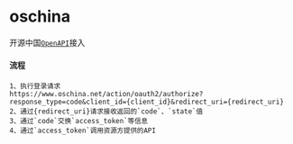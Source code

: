 # oschina

开源中国[`OpenAPI`](http://www.oschina.net/openapi/docs)接入

#### 流程
```
1、执行登录请求
https://www.oschina.net/action/oauth2/authorize?response_type=code&client_id={client_id}&redirect_uri={redirect_uri}
2、通过{redirect_uri}请求接收返回的`code`、`state`值
3、通过`code`交换`access_token`等信息
4、通过`access_token`调用资源方提供的API
```